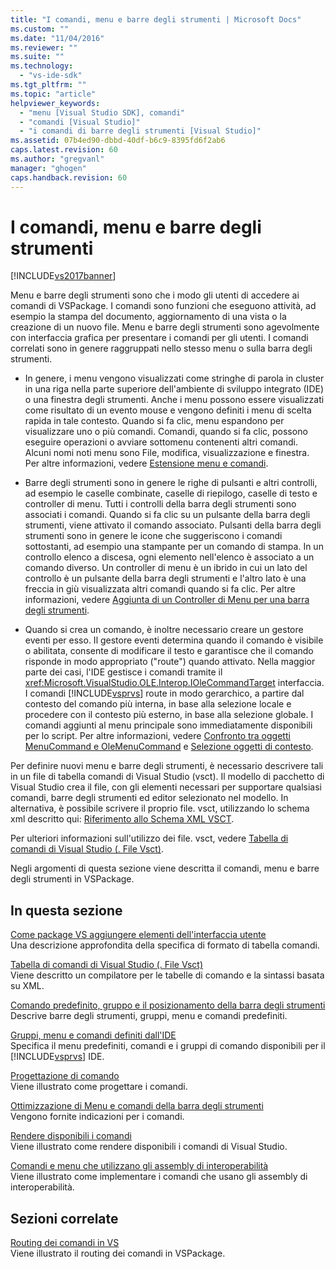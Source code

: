 ```yaml
---
title: "I comandi, menu e barre degli strumenti | Microsoft Docs"
ms.custom: ""
ms.date: "11/04/2016"
ms.reviewer: ""
ms.suite: ""
ms.technology: 
  - "vs-ide-sdk"
ms.tgt_pltfrm: ""
ms.topic: "article"
helpviewer_keywords: 
  - "menu [Visual Studio SDK], comandi"
  - "comandi [Visual Studio]"
  - "i comandi di barre degli strumenti [Visual Studio]"
ms.assetid: 07b4ed90-dbbd-40df-b6c9-8395fd6f2ab6
caps.latest.revision: 60
ms.author: "gregvanl"
manager: "ghogen"
caps.handback.revision: 60
---
```

# I comandi, menu e barre degli strumenti
[!INCLUDE[vs2017banner](../../code-quality/includes/vs2017banner.md)]

Menu e barre degli strumenti sono che i modo gli utenti di accedere ai comandi di VSPackage. I comandi sono funzioni che eseguono attività, ad esempio la stampa del documento, aggiornamento di una vista o la creazione di un nuovo file. Menu e barre degli strumenti sono agevolmente con interfaccia grafica per presentare i comandi per gli utenti. I comandi correlati sono in genere raggruppati nello stesso menu o sulla barra degli strumenti.  
  
-   In genere, i menu vengono visualizzati come stringhe di parola in cluster in una riga nella parte superiore dell'ambiente di sviluppo integrato \(IDE\) o una finestra degli strumenti. Anche i menu possono essere visualizzati come risultato di un evento mouse e vengono definiti i menu di scelta rapida in tale contesto. Quando si fa clic, menu espandono per visualizzare uno o più comandi. Comandi, quando si fa clic, possono eseguire operazioni o avviare sottomenu contenenti altri comandi. Alcuni nomi noti menu sono File, modifica, visualizzazione e finestra. Per altre informazioni, vedere [Estensione menu e comandi](../../extensibility/extending-menus-and-commands.md).  
  
-   Barre degli strumenti sono in genere le righe di pulsanti e altri controlli, ad esempio le caselle combinate, caselle di riepilogo, caselle di testo e controller di menu. Tutti i controlli della barra degli strumenti sono associati i comandi. Quando si fa clic su un pulsante della barra degli strumenti, viene attivato il comando associato. Pulsanti della barra degli strumenti sono in genere le icone che suggeriscono i comandi sottostanti, ad esempio una stampante per un comando di stampa. In un controllo elenco a discesa, ogni elemento nell'elenco è associato a un comando diverso. Un controller di menu è un ibrido in cui un lato del controllo è un pulsante della barra degli strumenti e l'altro lato è una freccia in giù visualizzata altri comandi quando si fa clic. Per altre informazioni, vedere [Aggiunta di un Controller di Menu per una barra degli strumenti](../../extensibility/adding-a-menu-controller-to-a-toolbar.md).  
  
-   Quando si crea un comando, è inoltre necessario creare un gestore eventi per esso. Il gestore eventi determina quando il comando è visibile o abilitata, consente di modificare il testo e garantisce che il comando risponde in modo appropriato \("route"\) quando attivato. Nella maggior parte dei casi, l'IDE gestisce i comandi tramite il <xref:Microsoft.VisualStudio.OLE.Interop.IOleCommandTarget> interfaccia. I comandi [!INCLUDE[vsprvs](../../code-quality/includes/vsprvs_md.md)] route in modo gerarchico, a partire dal contesto del comando più interna, in base alla selezione locale e procedere con il contesto più esterno, in base alla selezione globale. I comandi aggiunti al menu principale sono immediatamente disponibili per lo script. Per altre informazioni, vedere [Confronto tra oggetti MenuCommand e OleMenuCommand](../../misc/menucommands-vs-olemenucommands.md) e [Selezione oggetti di contesto](../../extensibility/internals/selection-context-objects.md).  
  
 Per definire nuovi menu e barre degli strumenti, è necessario descrivere tali in un file di tabella comandi di Visual Studio \(vsct\). Il modello di pacchetto di Visual Studio crea il file, con gli elementi necessari per supportare qualsiasi comandi, barre degli strumenti ed editor selezionato nel modello. In alternativa, è possibile scrivere il proprio file. vsct, utilizzando lo schema xml descritto qui: [Riferimento allo Schema XML VSCT](../../extensibility/vsct-xml-schema-reference.md).  
  
 Per ulteriori informazioni sull'utilizzo dei file. vsct, vedere [Tabella di comandi di Visual Studio \(. File Vsct\)](../../extensibility/internals/visual-studio-command-table-dot-vsct-files.md).  
  
 Negli argomenti di questa sezione viene descritta il comandi, menu e barre degli strumenti in VSPackage.  
  
## In questa sezione  
 [Come package VS aggiungere elementi dell'interfaccia utente](../../extensibility/internals/how-vspackages-add-user-interface-elements.md)  
 Una descrizione approfondita della specifica di formato di tabella comandi.  
  
 [Tabella di comandi di Visual Studio \(. File Vsct\)](../../extensibility/internals/visual-studio-command-table-dot-vsct-files.md)  
 Viene descritto un compilatore per le tabelle di comando e la sintassi basata su XML.  
  
 [Comando predefinito, gruppo e il posizionamento della barra degli strumenti](../../extensibility/internals/default-command-group-and-toolbar-placement.md)  
 Descrive barre degli strumenti, gruppi, menu e comandi predefiniti.  
  
 [Gruppi, menu e comandi definiti dall'IDE](../../extensibility/internals/ide-defined-commands-menus-and-groups.md)  
 Specifica il menu predefiniti, comandi e i gruppi di comando disponibili per il [!INCLUDE[vsprvs](../../code-quality/includes/vsprvs_md.md)] IDE.  
  
 [Progettazione di comando](../../extensibility/internals/command-design.md)  
 Viene illustrato come progettare i comandi.  
  
 [Ottimizzazione di Menu e comandi della barra degli strumenti](../../extensibility/internals/optimizing-menu-and-toolbar-commands.md)  
 Vengono fornite indicazioni per i comandi.  
  
 [Rendere disponibili i comandi](../../extensibility/internals/making-commands-available.md)  
 Viene illustrato come rendere disponibili i comandi di Visual Studio.  
  
 [Comandi e menu che utilizzano gli assembly di interoperabilità](../../extensibility/internals/commands-and-menus-that-use-interop-assemblies.md)  
 Viene illustrato come implementare i comandi che usano gli assembly di interoperabilità.  
  
## Sezioni correlate  
 [Routing dei comandi in VS](../../extensibility/internals/command-routing-in-vspackages.md)  
 Viene illustrato il routing dei comandi in VSPackage.